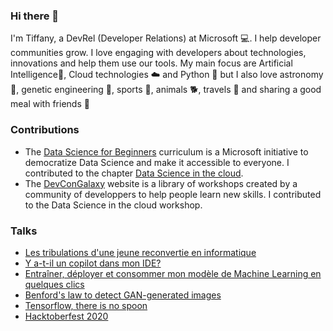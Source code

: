 ### Hi there 👋
I'm Tiffany, a DevRel (Developer Relations) at Microsoft 💻. I help developer communities grow. I love engaging with developers about technologies, innovations and help them use our tools. My main focus are Artificial Intelligence🤖, Cloud technologies ☁️ and Python 🐍 but I also love astronomy 🚀, genetic engineering 🧬, sports 🥋, animals 🐕, travels 🛫 and sharing a good meal with friends 🍲

### Contributions
- The [Data Science for Beginners](https://github.com/microsoft/Data-Science-For-Beginners) curriculum is a Microsoft initiative to democratize Data Science and make it accessible to everyone. I contributed to the chapter [Data Science in the cloud](https://github.com/microsoft/Data-Science-For-Beginners/tree/main/5-Data-Science-In-Cloud).
- The [DevConGalaxy](https://workshops.devcongalaxy.io/) website is a library of workshops created by a community of developpers to help people learn new skills. I contributed to the Data Science in the cloud workshop.

### Talks
- [Les tribulations d'une jeune reconvertie en informatique](https://slides.com/tiffanysouterre/les-tribulations-d-une-jeune-reconvertie-en-informatique)
- [Y a-t-il un copilot dans mon IDE?](https://slides.com/tiffanysouterre/y-a)
- [Entraîner, déployer et consommer mon modèle de Machine Learning en quelques clics](https://slides.com/tiffanysouterre/deck-b01de2)
- [Benford's law to detect GAN-generated images](https://slides.com/tiffanysouterre/deck-b84405)
- [Tensorflow, there is no spoon](https://slides.com/tiffanysouterre/deck)
- [Hacktoberfest 2020](https://slides.com/tiffanysouterre/deck-55cb51)

<!--
**Amagash/Amagash** is a ✨ _special_ ✨ repository because its `README.md` (this file) appears on your GitHub profile.

Here are some ideas to get you started:

- 🔭 I’m currently working on ...
- 🌱 I’m currently learning ...
- 👯 I’m looking to collaborate on ...
- 🤔 I’m looking for help with ...
- 💬 Ask me about ...
- 📫 How to reach me: ...
- 😄 Pronouns: ...
- ⚡ Fun fact: ...
-->
